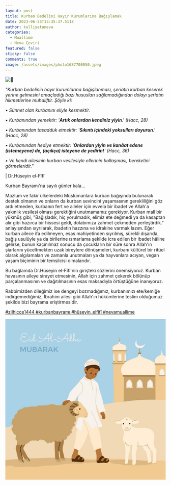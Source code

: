 ```yaml
---
layout: post
title: Kurban Bedelini Hayır Kurumlarına Bağışlamak
date: 2023-06-25T13:35:37.511Z
author: kulliyetuneva
categories:
  - Muallime
  - Neva Çeviri
featured: false
sticky: false
comments: true
image: /assets/images/photo1687700050.jpeg
---
```

![🌙](https://web.telegram.org/a/img-apple-64/1f319.png)



*"Kurban bedelinin hayır kurumlarına bağışlanması, şeriatın kurban keserek yerine gelmesini amaçladığı bazı hususları sağlamadığından dolayı şerîatın hikmetlerine muhaliftir. Şöyle ki:*

*• Sünnet olan kurbanını eliyle kesmektir.*

*• Kurbanından yemektir: '**Artık onlardan kendiniz yiyin**.' (Hacc, 28)*

*• Kurbanından tasadduk etmektir: '**Sıkıntı içindeki yoksulları doyurun**.' (Hacc, 28)*

*• Kurbanından hediye etmektir: '**Onlardan yiyin ve kanâat edene (istemeyene) de, (açıkça) isteyene de yedirin!**' (Hacc, 36)*

*• Ve kendi ailesinin kurban vesilesiyle ellerinin bollaşması, bereketini görmeleridir."*

\| Dr.Hüseyin el-Fîfî



Kurban Bayramı'na sayılı günler kala...

Mazlum ve fakir ülkelerdeki Müslümanlara kurban bağışında bulunarak destek olmanın ve onların da kurban sevincini yaşamasının gerekliliğini göz ardı etmeden, kurbanın fert ve aileler için evvela bir ibadet ve Allah'a yakınlık vesilesi olması gerektiğini unutmamamız gerekiyor. Kurban malî bir yükmüş gibi, "Bağışladık, hiç yorulmadık, elimiz ete değmedi ya da kasaptan alır gibi hazırca bir hissesi geldi, dolabımıza zahmet çekmeden yerleştirdik." anlayışından sıyrılarak, ibadetin hazzına ve idrakine varmak lazım. Eğer kurban ailece ifa edilmeyen, esas mahiyetinden sıyrılmış, sürekli dışarıda, bağış usulüyle ya da birilerine ısmarlama şekilde icra edilen bir ibadet hâline gelirse, bunun kaçınılmaz sonucu da çocukların bir süre sonra Allah'ın şiarlarını yüceltmekten uzak bireylere dönüşmeleri, kurbanı kültürel bir ritüel olarak algılamaları ve zamanla unutmaları ya da hayvanlara acıyan, vegan yaşam biçiminin bir temsilcisi olmalarıdır.

Bu bağlamda Dr.Hüseyin el-Fîfî'nin girişteki sözlerini önemsiyoruz. Kurban havasının aileye sirayet etmesinin, Allah için zahmet çekerek bölünüp parçalanmasının ve dağıtılmasının esas maksadıyla örtüştüğüne inanıyoruz.

Rabbimizden dileğimiz ise dengeyi bozmadığımız, kurbanımızı ete/kemiğe indirgemediğimiz, İbrahim ailesi gibi Allah'ın hükümlerine teslim olduğumuz şekilde bizi bayrama eriştirmesidir.



[\#zilhicce1444  ](<>)[\#kurbanbayramı ](<>)[\#hüseyin_elfîfî  ](<>)[\#nevamuallime](<>)

![](/assets/images/photo1687700050-2.jpeg)